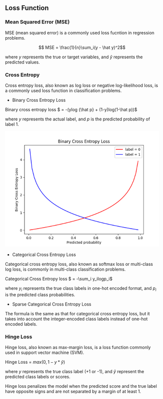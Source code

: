 ## Loss Function

### Mean Squared Error (MSE)

MSE (mean squared error) is a commonly used loss fucntion in regression problems. 

$$ MSE = \frac{1}{n}\sum_i(y - \hat y)^2$$

where $y$ represents the true or target variables, and $\hat y$ represents the predicted values.



### Cross Entropy

Cross entropy loss, also known as log loss or negative log-likelihood loss, is a commonly used loss function in classification problems.
    
* Binary Cross Entropy Loss

Binary cross entropy loss $ = -(ylog {\hat p} + (1-y)log(1-\hat p))$

where $y$ represents the actual label, and $p$ is the predicted probability of label 1. 

![](figures/binary_crossentropy_loss.png)


* Categorical Cross Entropy Loss

Categorical cross entropy loss, also known as softmax loss or multi-class log loss, is commonly in multi-class classification problems.

Categorical Cross Entropy loss $ = -\sum_i y_ilogp_i$

where $y_i$ represents the true class labels in one-hot encoded format, and $p_i$ is the predicted class probabilities.

* Sparse Categorical Cross Entropy Loss

The formula is the same as that for categorical cross entropy loss, but it takes into account the integer-encoded class labels instead of one-hot encoded labels.

### Hinge Loss

Hinge loss, also known as max-margin loss, is a loss function commonly used in support vector machine (SVM).

Hinge Loss = $max(0, 1- y * \hat y)$

where $y$ represents the true class label (+1 or -1), and $\hat y$ represent the predicted class labels or scores.

Hinge loss penalizes the model when the predicted score and the true label have opposite signs and are not separated by a margin of at least 1.


